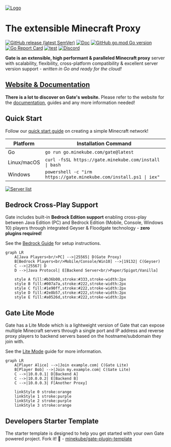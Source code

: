 [![Logo](.web/docs/public/og-image.png)](https://gate.minekube.com)

# The extensible Minecraft Proxy

[![GitHub release (latest SemVer)](https://img.shields.io/github/v/release/minekube/gate?sort=semver)](https://github.com/minekube/gate/releases)
[![Doc](https://img.shields.io/badge/go.dev-reference-007d9c?logo=go)](https://pkg.go.dev/go.minekube.com/gate)
[![GitHub go.mod Go version](https://img.shields.io/github/go-mod/go-version/minekube/gate?logo=go)](https://golang.org/doc/devel/release.html)
[![Go Report Card](https://goreportcard.com/badge/go.minekube.com/gate)](https://goreportcard.com/report/go.minekube.com/gate)
[![test](https://github.com/minekube/gate/workflows/ci/badge.svg)](https://github.com/minekube/gate/actions)
[![Discord](https://img.shields.io/discord/633708750032863232?logo=discord)](https://discord.gg/6vMDqWE)

**Gate is an extensible, high performant & paralleled
Minecraft proxy** server with scalability, flexibility,
cross-platform compatibility & excellent server version support -
_written in Go and ready for the cloud!_

## [Website & Documentation](https://gate.minekube.com)

**There is a lot to discover on Gate's website.**
Please refer to the website for the [documentation](https://gate.minekube.com),
guides and any more information needed!

## Quick Start

Follow our [quick start guide](https://gate.minekube.com/guide/quick-start/) on creating a simple Minecraft network!

| Platform    | Installation Command                                               |
| ----------- | ------------------------------------------------------------------ |
| Go          | `go run go.minekube.com/gate@latest`                               |
| Linux/macOS | `curl -fsSL https://gate.minekube.com/install \| bash`             |
| Windows     | `powershell -c "irm https://gate.minekube.com/install.ps1 \| iex"` |

[![Server list](.web/docs/images/server-list.png)](https://gate.minekube.com)

## Bedrock Cross-Play Support

Gate includes built-in **Bedrock Edition support** enabling cross-play between
Java Edition (PC) and Bedrock Edition (Mobile, Console, Windows 10) players
through integrated Geyser & Floodgate technology - **zero plugins required**!

See the [Bedrock Guide](https://gate.minekube.com/guide/bedrock/) for setup instructions.

```mermaid
graph LR
    A[Java Players<br/>PC] -->|25565| D(Gate Proxy)
    B[Bedrock Players<br/>Mobile/Console/Win10] -->|19132| C(Geyser)
    C -->|25567| D
    D -->|Java Protocol| E[Backend Server<br/>Paper/Spigot/Vanilla]

    style A fill:#b36b00,stroke:#333,stroke-width:2px
    style B fill:#007a7a,stroke:#222,stroke-width:2px
    style C fill:#1e90ff,stroke:#222,stroke-width:2px
    style D fill:#2e8b57,stroke:#222,stroke-width:2px
    style E fill:#a0526d,stroke:#222,stroke-width:2px
```

## Gate Lite Mode

Gate has a Lite Mode which is a lightweight version of Gate that can expose
multiple Minecraft servers through a single port and IP address and reverse proxy
players to backend servers based on the hostname/subdomain they join with.

See the [Lite Mode](https://gate.minekube.com/guide/lite/) guide for more information.

```mermaid
graph LR
    A[Player Alice] -->|Join example.com| C(Gate Lite)
    B[Player Bob] -->|Join my.example.com| C(Gate Lite)
    C -->|10.0.0.1| D[Backend A]
    C -->|10.0.0.2| E[Backend B]
    C -->|10.0.0.3| F[Another Proxy]

    linkStyle 0 stroke:orange
    linkStyle 1 stroke:purple
    linkStyle 2 stroke:purple
    linkStyle 3 stroke:orange
```

## Developers Starter Template

The starter template is designed to help you get started with your own Gate powered project.
Fork it! 🚀 - [minekube/gate-plugin-template](https://github.com/minekube/gate-plugin-template)
